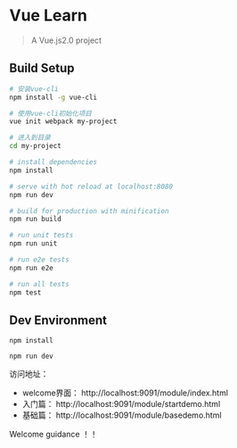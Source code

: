 # Vue Learn

> A Vue.js2.0 project

## Build Setup

``` bash
# 安装vue-cli
npm install -g vue-cli

# 使用vue-cli初始化项目
vue init webpack my-project

# 进入到目录
cd my-project

# install dependencies
npm install

# serve with hot reload at localhost:8080
npm run dev

# build for production with minification
npm run build

# run unit tests
npm run unit

# run e2e tests
npm run e2e

# run all tests
npm test
```

## Dev Environment

`npm install`

`npm run dev`

访问地址：
<ul>
<li>welcome界面： http://localhost:9091/module/index.html</li>
<li>入门篇： http://localhost:9091/module/startdemo.html</li>
<li>基础篇： http://localhost:9091/module/basedemo.html</li>
</ul>

Welcome guidance ！！
